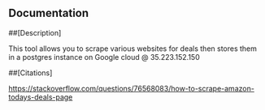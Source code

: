 ## Documentation

##[Description]

This tool allows you to scrape various websites for deals then stores them in a postgres instance on Google cloud @ 35.223.152.150


##[Citations]

https://stackoverflow.com/questions/76568083/how-to-scrape-amazon-todays-deals-page


